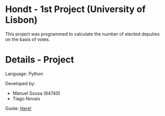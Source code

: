 # Hondt - 1st Project (University of Lisbon)

This project was programmed to calculate the number of elected deputies on the basis of votes.

# Details - Project

Language: Python

Developed by:
- Manuel Sousa (84740)
- Tiago Novais

Guide: [Here!](https://github.com/manuelsousa7/hondt-fp/blob/master/dhondt.pdf) 

